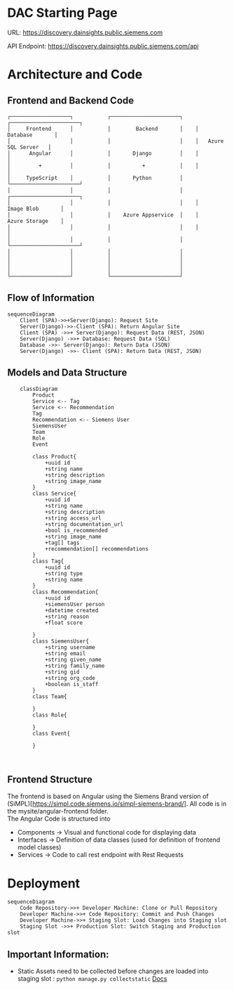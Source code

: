 # DAC Starting Page

URL: https://discovery.dainsights.public.siemens.com

API Endpoint: https://discovery.dainsights.public.siemens.com/api



# Architecture and Code

## Frontend and Backend Code

```
┌───────────────────┐           ┌──────────────────────┐    ┌──────────────────────┐
│     Frontend      │           │        Backend       │    │       Database       │
│                   │           │                      │    │   Azure SQL Server   │
│      Angular      │           │       Django         │    │                      │
│         +         │           │          +           │    │                      │
│     TypeScript    │           │       Python         │    └──────────────────────┘
│                   │           │                      │    ┌──────────────────────┐
│                   │           │                      │    │     Image Blob       │
│                   │           │    Azure Appservice  │    │     Azure Storage    │
│                   │           │                      │    │                      │
│                   │           │                      │    └──────────────────────┘
│                   │           │                      │
│                   │           │                      │
│                   │           │                      │
│                   │           │                      │
└───────────────────┘           └──────────────────────┘
```


## Flow of Information
```mermaid
sequenceDiagram
    Client (SPA)->>+Server(Django): Request Site
    Server(Django)->>-Client (SPA): Return Angular Site
    Client (SPA) ->>+ Server(Django): Request Data (REST, JSON)
    Server(Django) ->>+ Database: Request Data (SQL)
    Database ->>- Server(Django): Return Data (JSON)
    Server(Django) ->>- Client (SPA): Return Data (REST, JSON)
```

## Models and Data Structure

```mermaid
    classDiagram
        Product
        Service <-- Tag
        Service <-- Recommendation
        Tag
        Recommendation <-- Siemens User
        SiemensUser
        Team
        Role
        Event

        class Product{
            +uuid id
            +string name 
            +string description
            +string image_name
        }
        class Service{
            +uuid id
            +string name
            +string description
            +string access_url
            +string documentation_url
            +bool is_recommended
            +string image_name
            +tag[] tags
            +recommendation[] recommendations
        }
        class Tag{
            +uuid id
            +string type
            +string name
        }
        class Recommendation{
            +uuid id
            +siemensUser person
            +datetime created
            +string reason
            +float score

        }
        class SiemensUser{
            +string username
            +string email
            +string given_name
            +string family_name
            +string gid
            +string org_code
            +boolean is_staff       
        }
        class Team{
        
        }
        class Role{
        
        }
        class Event{
        
        }
        
        

```

## Frontend Structure

The frontend is based on Angular using the Siemens Brand version of (SiMPL)[https://simpl.code.siemens.io/simpl-siemens-brand/].
All code is in the mysite/angular-frontend folder.  
The Angular Code is structured into
- Components -> Visual and functional code for displaying data 
- Interfaces -> Definition of data classes (used for definition of frontend model classes)
- Services -> Code to call rest endpoint with Rest Requests


# Deployment

```mermaid
sequenceDiagram
    Code Repository->>+ Developer Machine: Clone or Pull Repository
    Developer Machine->>+ Code Repository: Commit and Push Changes
    Developer Machine->>+ Staging Slot: Load Changes into Staging slot
    Staging Slot ->>+ Production Slot: Switch Staging and Production slot
```

## Important Information:
-  Static Assets need to be collected before changes are loaded into staging slot : `python manage.py collectstatic` [Docs](https://docs.djangoproject.com/en/4.2/ref/contrib/staticfiles/) 
